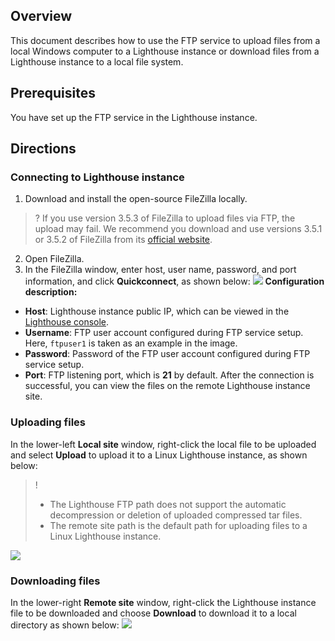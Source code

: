 ## Overview
This document describes how to use the FTP service to upload files from a local Windows computer to a Lighthouse instance or download files from a Lighthouse instance to a local file system.

## Prerequisites
You have set up the FTP service in the Lighthouse instance.


## Directions

### Connecting to Lighthouse instance
1. Download and install the open-source FileZilla locally.
>? If you use version 3.5.3 of FileZilla to upload files via FTP, the upload may fail. We recommend you download and use versions 3.5.1 or 3.5.2 of FileZilla from its [official website](https://filezilla-project.org/).
>
2. Open FileZilla.
3. In the FileZilla window, enter host, user name, password, and port information, and click **Quickconnect**, as shown below:
![](https://qcloudimg.tencent-cloud.cn/raw/878b3396866b46ca73952327b630b918.png)
**Configuration description:**
 - **Host**: Lighthouse instance public IP, which can be viewed in the [Lighthouse console](https://console.cloud.tencent.com/lighthouse/instance/index).
 - **Username**: FTP user account configured during FTP service setup. Here, `ftpuser1` is taken as an example in the image.
 - **Password**: Password of the FTP user account configured during FTP service setup.
 - **Port**: FTP listening port, which is **21** by default.
After the connection is successful, you can view the files on the remote Lighthouse instance site.

### Uploading files
In the lower-left **Local site** window, right-click the local file to be uploaded and select **Upload** to upload it to a Linux Lighthouse instance, as shown below:
>! 
>- The Lighthouse FTP path does not support the automatic decompression or deletion of uploaded compressed tar files.
>- The remote site path is the default path for uploading files to a Linux Lighthouse instance.
>
![](https://qcloudimg.tencent-cloud.cn/raw/7cf9ea5a5105636c2e943a01c5127b95.png)

### Downloading files
In the lower-right **Remote site** window, right-click the Lighthouse instance file to be downloaded and choose **Download** to download it to a local directory as shown below:
![](https://qcloudimg.tencent-cloud.cn/raw/b07de298a243b21ee5f334cb217d0f61.png)

